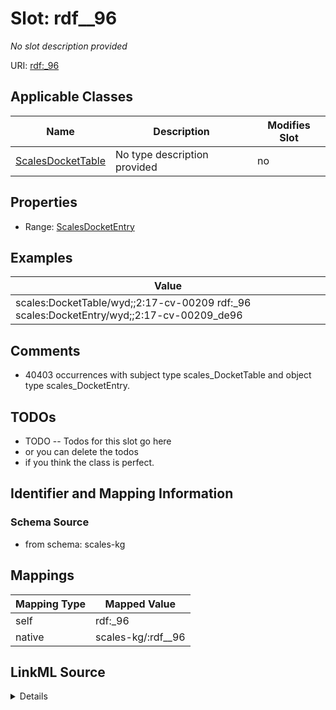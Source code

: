 

# Slot: rdf__96


_No slot description provided_





URI: [rdf:_96](http://www.w3.org/1999/02/22-rdf-syntax-ns#_96)



<!-- no inheritance hierarchy -->





## Applicable Classes

| Name | Description | Modifies Slot |
| --- | --- | --- |
| [ScalesDocketTable](../classes/ScalesDocketTable.md) | No type description provided |  no  |







## Properties

* Range: [ScalesDocketEntry](../classes/ScalesDocketEntry.md)






## Examples

| Value |
| --- |
| scales:DocketTable/wyd;;2:17-cv-00209 rdf:_96 scales:DocketEntry/wyd;;2:17-cv-00209_de96 |

## Comments

* 40403 occurrences with subject type scales_DocketTable and object type scales_DocketEntry.

## TODOs

* TODO -- Todos for this slot go here
* or you can delete the todos
* if you think the class is perfect.

## Identifier and Mapping Information







### Schema Source


* from schema: scales-kg




## Mappings

| Mapping Type | Mapped Value |
| ---  | ---  |
| self | rdf:_96 |
| native | scales-kg/:rdf__96 |




## LinkML Source

<details>
```yaml
name: rdf__96
description: No slot description provided
todos:
- TODO -- Todos for this slot go here
- or you can delete the todos
- if you think the class is perfect.
comments:
- 40403 occurrences with subject type scales_DocketTable and object type scales_DocketEntry.
examples:
- value: scales:DocketTable/wyd;;2:17-cv-00209 rdf:_96 scales:DocketEntry/wyd;;2:17-cv-00209_de96
from_schema: scales-kg
rank: 1000
slot_uri: rdf:_96
alias: rdf__96
domain_of:
- scales_DocketTable
range: scales_DocketEntry

```
</details>